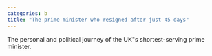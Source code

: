 ```yaml
---
categories: b
title: "The prime minister who resigned after just 45 days"
---
```

The personal and political journey of the UK"s shortest-serving prime minister.